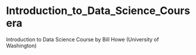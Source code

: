 Introduction_to_Data_Science_Coursera
=====================================

Introduction to Data Science Course by Bill Howe (University of Washington)
